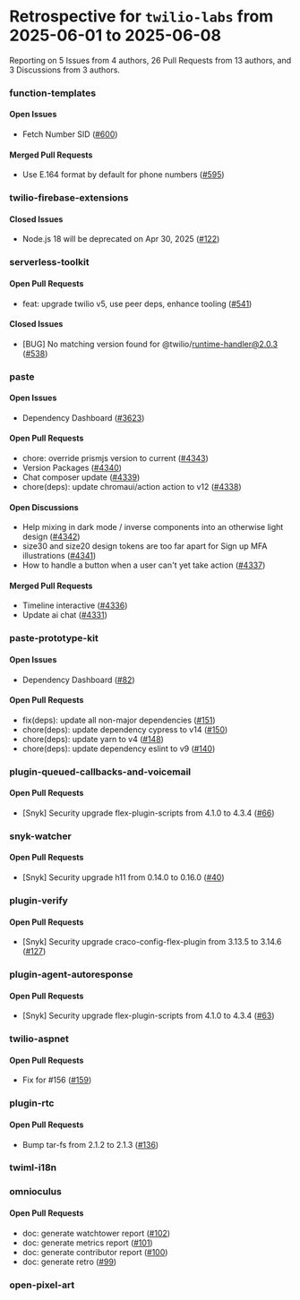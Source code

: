 # Retrospective for `twilio-labs` from 2025-06-01 to 2025-06-08

Reporting on 5 Issues from 4 authors, 26 Pull Requests from 13 authors, and 3 Discussions from 3 authors.


### function-templates

#### Open Issues

- Fetch Number SID ([#600](https://github.com/twilio-labs/function-templates/issues/600))

#### Merged Pull Requests

- Use E.164 format by default for phone numbers ([#595](https://github.com/twilio-labs/function-templates/pull/595))

### twilio-firebase-extensions

#### Closed Issues

- Node.js 18 will be deprecated on Apr 30, 2025 ([#122](https://github.com/twilio-labs/twilio-firebase-extensions/issues/122))

### serverless-toolkit

#### Open Pull Requests

- feat: upgrade twilio v5, use peer deps, enhance tooling ([#541](https://github.com/twilio-labs/serverless-toolkit/pull/541))

#### Closed Issues

- [BUG] No matching version found for @twilio/runtime-handler@2.0.3 ([#538](https://github.com/twilio-labs/serverless-toolkit/issues/538))

### paste

#### Open Issues

- Dependency Dashboard ([#3623](https://github.com/twilio-labs/paste/issues/3623))

#### Open Pull Requests

- chore: override prismjs version to current ([#4343](https://github.com/twilio-labs/paste/pull/4343))
- Version Packages ([#4340](https://github.com/twilio-labs/paste/pull/4340))
- Chat composer update ([#4339](https://github.com/twilio-labs/paste/pull/4339))
- chore(deps): update chromaui/action action to v12 ([#4338](https://github.com/twilio-labs/paste/pull/4338))

#### Open Discussions

- Help mixing in dark mode / inverse components into an otherwise light design ([#4342](https://github.com/twilio-labs/paste/discussions/4342))
- size30 and size20 design tokens are too far apart for Sign up MFA illustrations ([#4341](https://github.com/twilio-labs/paste/discussions/4341))
- How to handle a button when a user can't yet take action ([#4337](https://github.com/twilio-labs/paste/discussions/4337))

#### Merged Pull Requests

- Timeline interactive ([#4336](https://github.com/twilio-labs/paste/pull/4336))
- Update ai chat ([#4331](https://github.com/twilio-labs/paste/pull/4331))

### paste-prototype-kit

#### Open Issues

- Dependency Dashboard ([#82](https://github.com/twilio-labs/paste-prototype-kit/issues/82))

#### Open Pull Requests

- fix(deps): update all non-major dependencies ([#151](https://github.com/twilio-labs/paste-prototype-kit/pull/151))
- chore(deps): update dependency cypress to v14 ([#150](https://github.com/twilio-labs/paste-prototype-kit/pull/150))
- chore(deps): update yarn to v4 ([#148](https://github.com/twilio-labs/paste-prototype-kit/pull/148))
- chore(deps): update dependency eslint to v9 ([#140](https://github.com/twilio-labs/paste-prototype-kit/pull/140))

### plugin-queued-callbacks-and-voicemail

#### Open Pull Requests

- [Snyk] Security upgrade flex-plugin-scripts from 4.1.0 to 4.3.4 ([#66](https://github.com/twilio-labs/plugin-queued-callbacks-and-voicemail/pull/66))

### snyk-watcher

#### Open Pull Requests

- [Snyk] Security upgrade h11 from 0.14.0 to 0.16.0 ([#40](https://github.com/twilio-labs/snyk-watcher/pull/40))

### plugin-verify

#### Open Pull Requests

- [Snyk] Security upgrade craco-config-flex-plugin from 3.13.5 to 3.14.6 ([#127](https://github.com/twilio-labs/plugin-verify/pull/127))

### plugin-agent-autoresponse

#### Open Pull Requests

- [Snyk] Security upgrade flex-plugin-scripts from 4.1.0 to 4.3.4 ([#63](https://github.com/twilio-labs/plugin-agent-autoresponse/pull/63))

### twilio-aspnet

#### Open Pull Requests

- Fix for #156 ([#159](https://github.com/twilio-labs/twilio-aspnet/pull/159))

### plugin-rtc

#### Open Pull Requests

- Bump tar-fs from 2.1.2 to 2.1.3 ([#136](https://github.com/twilio-labs/plugin-rtc/pull/136))

### twiml-i18n

### omnioculus

#### Open Pull Requests

- doc: generate watchtower report ([#102](https://github.com/twilio-labs/omnioculus/pull/102))
- doc: generate metrics report ([#101](https://github.com/twilio-labs/omnioculus/pull/101))
- doc: generate contributor report ([#100](https://github.com/twilio-labs/omnioculus/pull/100))
- doc: generate retro ([#99](https://github.com/twilio-labs/omnioculus/pull/99))

### open-pixel-art